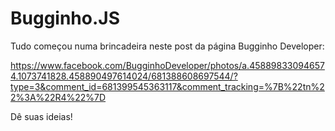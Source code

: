 # Bugginho.JS
Tudo começou numa brincadeira neste post da página Bugginho Developer:

https://www.facebook.com/BugginhoDeveloper/photos/a.458898330946574.1073741828.458890497614024/681388608697544/?type=3&comment_id=681399545363117&comment_tracking=%7B%22tn%22%3A%22R4%22%7D

Dê suas ideias!
 
